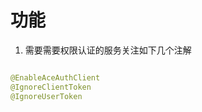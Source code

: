 # 功能
1. 需要需要权限认证的服务关注如下几个注解
```java

@EnableAceAuthClient 
@IgnoreClientToken
@IgnoreUserToken

```

